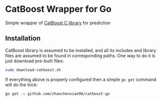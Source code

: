 # CatBoost Wrapper for Go

Simple wrapper
of [CatBoost C library](https://tech.yandex.com/catboost/doc/dg/concepts/c-plus-plus-api_dynamic-c-pluplus-wrapper-docpage/)
for prediction

## Installation

CatBoost library is assumed to be installed, and all its includes and library files are assumed to be found in
corresponding paths. One way to do it is just download pre-built files:

```bash
sudo download-catboost.sh
```

If everything above is properly configured then a simple `go get` command will do the trick:

```bash
go get -u github.com/zhaochenxiao90/catboost-go
```
